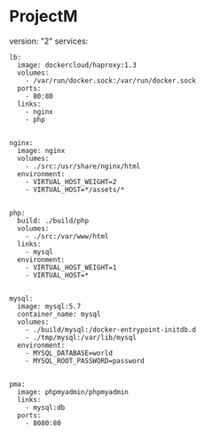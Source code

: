 # ProjectM

version: "2"
services:
 
    lb:
      image: dockercloud/haproxy:1.3
      volumes:
        - /var/run/docker.sock:/var/run/docker.sock
      ports:
        - 80:80
      links:
        - nginx
        - php
 
 
    nginx:
      image: nginx
      volumes:
        - ./src:/usr/share/nginx/html
      environment:
        - VIRTUAL_HOST_WEIGHT=2
        - VIRTUAL_HOST=*/assets/*
 
 
    php:
      build: ./build/php
      volumes:
        - ./src:/var/www/html
      links:
        - mysql
      environment:
        - VIRTUAL_HOST_WEIGHT=1
        - VIRTUAL_HOST=*
 
 
    mysql:
      image: mysql:5.7
      container_name: mysql
      volumes:
        - ./build/mysql:/docker-entrypoint-initdb.d
        - ./tmp/mysql:/var/lib/mysql
      environment:
        - MYSQL_DATABASE=world
        - MYSQL_ROOT_PASSWORD=password
 
 
    pma:
      image: phpmyadmin/phpmyadmin
      links:
        - mysql:db
      ports:
        - 8080:80
